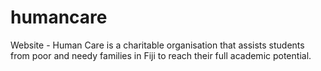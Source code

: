 # humancare
Website - Human Care is a charitable organisation that assists students from poor and needy families in Fiji to reach their full academic potential.​
